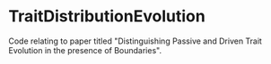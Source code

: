 # TraitDistributionEvolution
Code relating to paper titled "Distinguishing Passive and Driven Trait Evolution in the presence of Boundaries".

